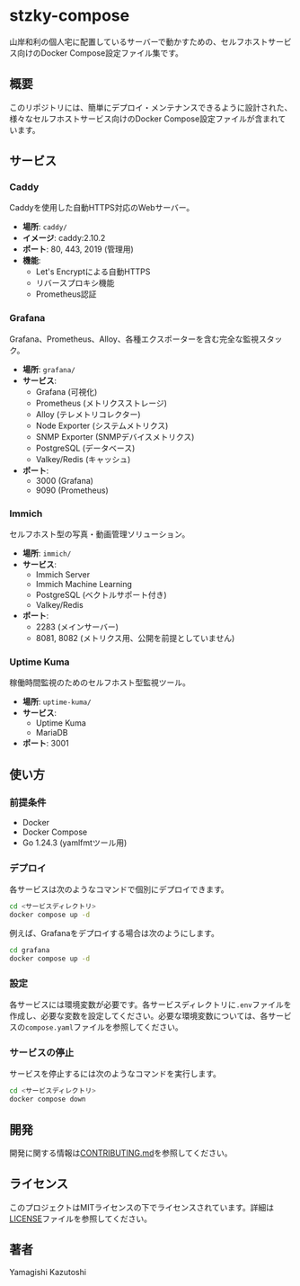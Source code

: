 # stzky-compose

山岸和利の個人宅に配置しているサーバーで動かすための、セルフホストサービス向けのDocker Compose設定ファイル集です。

## 概要

このリポジトリには、簡単にデプロイ・メンテナンスできるように設計された、様々なセルフホストサービス向けのDocker Compose設定ファイルが含まれています。

## サービス

### Caddy

Caddyを使用した自動HTTPS対応のWebサーバー。

- **場所**: `caddy/`
- **イメージ**: caddy:2.10.2
- **ポート**: 80, 443, 2019 (管理用)
- **機能**: 
  - Let's Encryptによる自動HTTPS
  - リバースプロキシ機能
  - Prometheus認証

### Grafana

Grafana、Prometheus、Alloy、各種エクスポーターを含む完全な監視スタック。

- **場所**: `grafana/`
- **サービス**:
  - Grafana (可視化)
  - Prometheus (メトリクスストレージ)
  - Alloy (テレメトリコレクター)
  - Node Exporter (システムメトリクス)
  - SNMP Exporter (SNMPデバイスメトリクス)
  - PostgreSQL (データベース)
  - Valkey/Redis (キャッシュ)
- **ポート**:
  - 3000 (Grafana)
  - 9090 (Prometheus)

### Immich

セルフホスト型の写真・動画管理ソリューション。

- **場所**: `immich/`
- **サービス**:
  - Immich Server
  - Immich Machine Learning
  - PostgreSQL (ベクトルサポート付き)
  - Valkey/Redis
- **ポート**:
  - 2283 (メインサーバー)
  - 8081, 8082 (メトリクス用、公開を前提としていません)

### Uptime Kuma

稼働時間監視のためのセルフホスト型監視ツール。

- **場所**: `uptime-kuma/`
- **サービス**:
  - Uptime Kuma
  - MariaDB
- **ポート**: 3001

## 使い方

### 前提条件

- Docker
- Docker Compose
- Go 1.24.3 (yamlfmtツール用)

### デプロイ

各サービスは次のようなコマンドで個別にデプロイできます。

```bash
cd <サービスディレクトリ>
docker compose up -d
```

例えば、Grafanaをデプロイする場合は次のようにします。

```bash
cd grafana
docker compose up -d
```

### 設定

各サービスには環境変数が必要です。各サービスディレクトリに`.env`ファイルを作成し、必要な変数を設定してください。必要な環境変数については、各サービスの`compose.yaml`ファイルを参照してください。

### サービスの停止

サービスを停止するには次のようなコマンドを実行します。

```bash
cd <サービスディレクトリ>
docker compose down
```

## 開発

開発に関する情報は[CONTRIBUTING.md](CONTRIBUTING.md)を参照してください。

## ライセンス

このプロジェクトはMITライセンスの下でライセンスされています。詳細は[LICENSE](LICENSE)ファイルを参照してください。

## 著者

Yamagishi Kazutoshi
